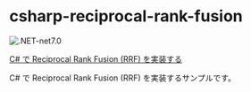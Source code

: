 # csharp-reciprocal-rank-fusion

![.NET-net7.0](https://img.shields.io/badge/.NET-net7.0-green)

[C# で Reciprocal Rank Fusion (RRF) を実装する](https://zenn.dev/karamem0/articles/2024_02_16_180000)

C# で Reciprocal Rank Fusion (RRF) を実装するサンプルです。
